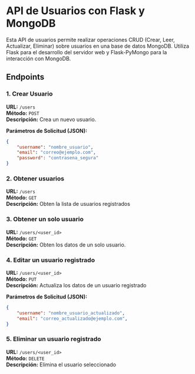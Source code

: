 # API de Usuarios con Flask y MongoDB

Esta API de usuarios permite realizar operaciones CRUD (Crear, Leer, Actualizar, Eliminar) sobre usuarios en una base de datos MongoDB. Utiliza Flask para el desarrollo del servidor web y Flask-PyMongo para la interacción con MongoDB.

## Endpoints

### 1. Crear Usuario

**URL:** `/users`  
**Método:** `POST`  
**Descripción:** Crea un nuevo usuario.

**Parámetros de Solicitud (JSON):**
```json
{
    "username": "nombre_usuario",
    "email": "correo@ejemplo.com",
    "password": "contrasena_segura"
}
```
### 2. Obtener usuarios
**URL:** `/users`  
**Método:** `GET`  
**Descripción:** Obten la lista de usuarios registrados

### 3. Obtener un solo usuario

**URL:** `/users/<user_id>`  
**Método:** `GET`  
**Descripción:** Obten los datos de un solo usuario.

### 4. Editar un usuario registrado

**URL:** `/users/<user_id>`  
**Método:** `PUT`  
**Descripción:** Actualiza los datos de un usuario registrado

**Parámetros de Solicitud (JSON):**
```json
{
    "username": "nombre_usuario_actualizado",
    "email": "correo_actualizado@ejemplo.com",
}
```

### 5. Eliminar un usuario registrado

**URL:** `/users/<user_id>`  
**Método:** `DELETE`  
**Descripción:** Elimina el usuario seleccionado
